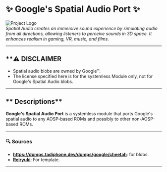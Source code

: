 # **✨ Google's Spatial Audio Port** ✨

![Project Logo](https://images.macrumors.com/t/ii0fuE7rGT9DbPRNuUAu082Ttqk=/1600x0/article-new/2021/03/Spatial-Audio-Feature.jpg)  
_Spatial Audio creates an immersive sound experience by simulating audio from all directions, allowing listeners to perceive sounds in 3D space. It enhances realism in gaming, VR, music, and films._

---

## **⚠️ DISCLAIMER
- Spatial audio blobs are owned by Google™.
- The license specified here is for the systemless Module only, not for Google's Spatial Audio blobs.
---

## ** Descriptions**

**Google's Spatial Audio Port** is a systemless module that ports Google's spatial audio to any AOSP-based ROMs and possibly to other non-AOSP-based ROMs.

---

### **🔍 Sources**

- **https://dumps.tadiphone.dev/dumps/google/cheetah**: for blobs.
- **[Reiryuki](https://github.com/reiryuki)**: For template.

---
